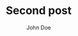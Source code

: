 ---
layout: ../../layouts/MarkdownPostLayout.astro
title: 'Second post'
pubDate: 2024-03-12
description: 'This is the second post of my new Astro blog.'
author: 'John Doe'
image:
    url: 'https://docs.astro.build/assets/full-logo-light.png'
    alt: 'The full Astro logo.'
tags: ["astro", "blogging", "learning astro"]
---